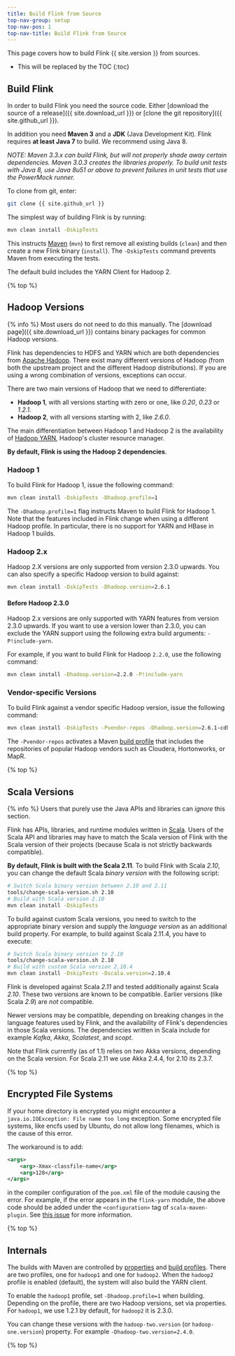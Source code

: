 ```yaml
---
title: Build Flink from Source
top-nav-group: setup
top-nav-pos: 1
top-nav-title: Build Flink from Source
---
```

<!--
Licensed to the Apache Software Foundation (ASF) under one
or more contributor license agreements.  See the NOTICE file
distributed with this work for additional information
regarding copyright ownership.  The ASF licenses this file
to you under the Apache License, Version 2.0 (the
"License"); you may not use this file except in compliance
with the License.  You may obtain a copy of the License at

  http://www.apache.org/licenses/LICENSE-2.0

Unless required by applicable law or agreed to in writing,
software distributed under the License is distributed on an
"AS IS" BASIS, WITHOUT WARRANTIES OR CONDITIONS OF ANY
KIND, either express or implied.  See the License for the
specific language governing permissions and limitations
under the License.
-->

This page covers how to build Flink {{ site.version }} from sources.

* This will be replaced by the TOC
{:toc}

## Build Flink

In order to build Flink you need the source code. Either [download the source of a release]({{ site.download_url }}) or [clone the git repository]({{ site.github_url }}).

In addition you need **Maven 3** and a **JDK** (Java Development Kit). Flink requires **at least Java 7** to build. We recommend using Java 8.

*NOTE: Maven 3.3.x can build Flink, but will not properly shade away certain dependencies. Maven 3.0.3 creates the libraries properly.
To build unit tests with Java 8, use Java 8u51 or above to prevent failures in unit tests that use the PowerMock runner.*

To clone from git, enter:

~~~bash
git clone {{ site.github_url }}
~~~

The simplest way of building Flink is by running:

~~~bash
mvn clean install -DskipTests
~~~

This instructs [Maven](http://maven.apache.org) (`mvn`) to first remove all existing builds (`clean`) and then create a new Flink binary (`install`). The `-DskipTests` command prevents Maven from executing the tests.

The default build includes the YARN Client for Hadoop 2.

{% top %}

## Hadoop Versions

{% info %} Most users do not need to do this manually. The [download page]({{ site.download_url }})  contains binary packages for common Hadoop versions.

Flink has dependencies to HDFS and YARN which are both dependencies from [Apache Hadoop](http://hadoop.apache.org). There exist many different versions of Hadoop (from both the upstream project and the different Hadoop distributions). If you are using a wrong combination of versions, exceptions can occur.

There are two main versions of Hadoop that we need to differentiate:
- **Hadoop 1**, with all versions starting with zero or one, like *0.20*, *0.23* or *1.2.1*.
- **Hadoop 2**, with all versions starting with 2, like *2.6.0*.

The main differentiation between Hadoop 1 and Hadoop 2 is the availability of [Hadoop YARN](https://hadoop.apache.org/docs/current/hadoop-yarn/hadoop-yarn-site/YARN.html), Hadoop's cluster resource manager.

**By default, Flink is using the Hadoop 2 dependencies**.

### Hadoop 1

To build Flink for Hadoop 1, issue the following command:

~~~bash
mvn clean install -DskipTests -Dhadoop.profile=1
~~~

The `-Dhadoop.profile=1` flag instructs Maven to build Flink for Hadoop 1. Note that the features included in Flink change when using a different Hadoop profile. In particular, there is no support for YARN and HBase in Hadoop 1 builds.

### Hadoop 2.x

Hadoop 2.X versions are only supported from version 2.3.0 upwards.
You can also specify a specific Hadoop version to build against:

~~~bash
mvn clean install -DskipTests -Dhadoop.version=2.6.1
~~~

#### Before Hadoop 2.3.0

Hadoop 2.x versions are only supported with YARN features from version 2.3.0 upwards. If you want to use a version lower than 2.3.0, you can exclude the YARN support using the following extra build arguments: `-P!include-yarn`.

For example, if you want to build Flink for Hadoop `2.2.0`, use the following command:

~~~bash
mvn clean install -Dhadoop.version=2.2.0 -P!include-yarn
~~~

### Vendor-specific Versions

To build Flink against a vendor specific Hadoop version, issue the following command:

~~~bash
mvn clean install -DskipTests -Pvendor-repos -Dhadoop.version=2.6.1-cdh5.0.0
~~~

The `-Pvendor-repos` activates a Maven [build profile](http://maven.apache.org/guides/introduction/introduction-to-profiles.html) that includes the repositories of popular Hadoop vendors such as Cloudera, Hortonworks, or MapR.

{% top %}

## Scala Versions

{% info %} Users that purely use the Java APIs and libraries can *ignore* this section.

Flink has APIs, libraries, and runtime modules written in [Scala](http://scala-lang.org). Users of the Scala API and libraries may have to match the Scala version of Flink with the Scala version of their projects (because Scala is not strictly backwards compatible).

**By default, Flink is built with the Scala 2.11**. To build Flink with Scala *2.10*, you can change the default Scala *binary version* with the following script:

~~~bash
# Switch Scala binary version between 2.10 and 2.11
tools/change-scala-version.sh 2.10
# Build with Scala version 2.10
mvn clean install -DskipTests
~~~

To build against custom Scala versions, you need to switch to the appropriate binary version and supply the *language version* as an additional build property. For example, to build against Scala 2.11.4, you have to execute:

~~~bash
# Switch Scala binary version to 2.10
tools/change-scala-version.sh 2.10
# Build with custom Scala version 2.10.4
mvn clean install -DskipTests -Dscala.version=2.10.4
~~~

Flink is developed against Scala *2.11* and tested additionally against Scala *2.10*. These two versions are known to be compatible. Earlier versions (like Scala *2.9*) are *not* compatible.

Newer versions may be compatible, depending on breaking changes in the language features used by Flink, and the availability of Flink's dependencies in those Scala versions. The dependencies written in Scala include for example *Kafka*, *Akka*, *Scalatest*, and *scopt*.


Note that Flink currently (as of 1.1) relies on two Akka versions, depending on the Scala version. For Scala 2.11 we use Akka 2.4.4, for 2.10 its 2.3.7.

{% top %}

## Encrypted File Systems

If your home directory is encrypted you might encounter a `java.io.IOException: File name too long` exception. Some encrypted file systems, like encfs used by Ubuntu, do not allow long filenames, which is the cause of this error.

The workaround is to add:

~~~xml
<args>
    <arg>-Xmax-classfile-name</arg>
    <arg>128</arg>
</args>
~~~

in the compiler configuration of the `pom.xml` file of the module causing the error. For example, if the error appears in the `flink-yarn` module, the above code should be added under the `<configuration>` tag of `scala-maven-plugin`. See [this issue](https://issues.apache.org/jira/browse/FLINK-2003) for more information.

{% top %}

## Internals

The builds with Maven are controlled by [properties](http://maven.apache.org/pom.html#Properties) and [build profiles](http://maven.apache.org/guides/introduction/introduction-to-profiles.html). There are two profiles, one for `hadoop1` and one for `hadoop2`. When the `hadoop2` profile is enabled (default), the system will also build the YARN client.

To enable the `hadoop1` profile, set `-Dhadoop.profile=1` when building. Depending on the profile, there are two Hadoop versions, set via properties. For `hadoop1`, we use 1.2.1 by default, for `hadoop2` it is 2.3.0.

You can change these versions with the `hadoop-two.version` (or `hadoop-one.version`) property. For example `-Dhadoop-two.version=2.4.0`.

{% top %}

